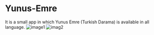 # Yunus-Emre
It is a small app in which Yunus Emre (Turkish Darama) is available in all language.
![image1](https://user-images.githubusercontent.com/54198996/146722332-a4699507-014e-46cd-b85a-1f76420cf768.png)
![imag2](https://user-images.githubusercontent.com/54198996/146722351-087cfee9-dc2b-41ef-af2f-87047f05708f.png)
